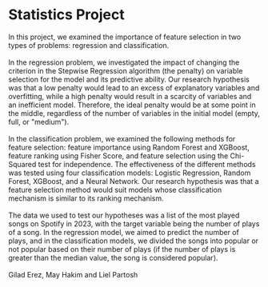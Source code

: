 # Statistics Project
In this project, we examined the importance of feature selection in two types of problems: regression and classification.
<br>
<br>
In the regression problem, we investigated the impact of changing the criterion in the Stepwise Regression algorithm (the penalty) on variable selection for the model and its predictive ability. Our research hypothesis was that a low penalty would lead to an excess of explanatory variables and overfitting, while a high penalty would result in a scarcity of variables and an inefficient model. Therefore, the ideal penalty would be at some point in the middle, regardless of the number of variables in the initial model (empty, full, or "medium").
<br>
<br>
In the classification problem, we examined the following methods for feature selection: feature importance using Random Forest and XGBoost, feature ranking using Fisher Score, and feature selection using the Chi-Squared test for independence. The effectiveness of the different methods was tested using four classification models: Logistic Regression, Random Forest, XGBoost, and a Neural Network. Our research hypothesis was that a feature selection method would suit models whose classification mechanism is similar to its ranking mechanism.
<br>
<br>
The data we used to test our hypotheses was a list of the most played songs on Spotify in 2023, with the target variable being the number of plays of a song. In the regression model, we aimed to predict the number of plays, and in the classification models, we divided the songs into popular or not popular based on their number of plays (if the number of plays is greater than the median value, the song is considered popular).
<br>
<br>
Gilad Erez, May Hakim and Liel Partosh 
